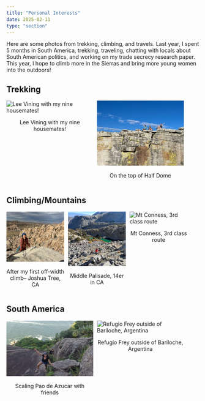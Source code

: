 ```yaml
---
title: "Personal Interests"
date: 2025-02-11
type: "section"
---
```


Here are some photos from trekking, climbing, and travels. Last year, I spent 5 months in South America, trekking, traveling, chatting with locals about South American politics, and working on my trade secrecy research paper. This year, I hope to climb more in the Sierras and bring more young women into the outdoors!

## Trekking

<div style="display: flex; flex-wrap: wrap; gap: 10px;">
  <div style="flex: 1; max-width: 45%;">
    <img src="images/lee_vining.jpeg" alt="Lee Vining with my nine housemates!" style="width: 100%; height: auto;">
    <p style="text-align: center;">Lee Vining with my nine housemates!</p>
  </div>
  <div style="flex: 1; max-width: 45%;">
    <img src="images/half_dome1.jpeg" alt="On the top of Half Dome" style="width: 100%; height: auto;">
    <p style="text-align: center;">On the top of Half Dome</p>
  </div>
</div>

## Climbing/Mountains

<div style="display: flex; flex-wrap: wrap; gap: 10px;">
  <div style="flex: 1; max-width: 30%;">
    <img src="images/off_width.jpeg" alt="After my first off-width climb– Joshua Tree, CA" style="width: 100%; height: auto;">
    <p style="text-align: center;">After my first off-width climb– Joshua Tree, CA</p>
  </div>
  <div style="flex: 1; max-width: 30%;">
    <img src="images/middle_pal.jpeg" alt="Middle Palisade, 14er in CA" style="width: 100%; height: auto;">
    <p style="text-align: center;">Middle Palisade, 14er in CA</p>
  </div>
  <div style="flex: 1; max-width: 30%;">
    <img src="images/conness_cropped.jpeg" alt="Mt Conness, 3rd class route" style="width: 100%; height: auto;">
    <p style="text-align: center;">Mt Conness, 3rd class route</p>
  </div>
</div>

## South America

<div style="display: flex; flex-wrap: wrap; gap: 10px;">
  <div style="flex: 1; max-width: 45%;">
    <img src="images/pao_jpeg.jpeg" alt="Scaling Pao de Azucar with friends" style="width: 100%; height: auto;">
    <p style="text-align: center;">Scaling Pao de Azucar with friends</p>
  </div>
  <div style="flex: 1; max-width: 45%;">
    <img src="images/refugio_frey.jpeg" alt="Refugio Frey outside of Bariloche, Argentina" style="width: 100%; height: auto;">
    <p style="text-align: center;">Refugio Frey outside of Bariloche, Argentina</p>
  </div>
</div>

